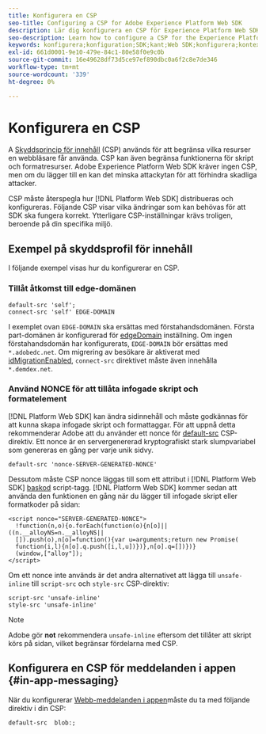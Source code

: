 ```yaml
---
title: Konfigurera en CSP
seo-title: Configuring a CSP for Adobe Experience Platform Web SDK
description: Lär dig konfigurera en CSP för Experience Platform Web SDK
seo-description: Learn how to configure a CSP for the Experience Platform Web SDK
keywords: konfigurera;konfiguration;SDK;kant;Web SDK;konfigurera;kontext;webb;enhet;miljö;web sdk-inställningar;content security policy;
exl-id: 661d0001-9e10-479e-84c1-80e58f0e9c0b
source-git-commit: 16e49628df73d5ce97ef890dbc0a6f2c8e7de346
workflow-type: tm+mt
source-wordcount: '339'
ht-degree: 0%

---
```


# Konfigurera en CSP

A [Skyddsprincip för innehåll](https://developer.mozilla.org/en-US/docs/Web/HTTP/Headers/Content-Security-Policy) (CSP) används för att begränsa vilka resurser en webbläsare får använda. CSP kan även begränsa funktionerna för skript och formatresurser. Adobe Experience Platform Web SDK kräver ingen CSP, men om du lägger till en kan det minska attackytan för att förhindra skadliga attacker.

CSP måste återspegla hur [!DNL Platform Web SDK] distribueras och konfigureras. Följande CSP visar vilka ändringar som kan behövas för att SDK ska fungera korrekt. Ytterligare CSP-inställningar krävs troligen, beroende på din specifika miljö.

## Exempel på skyddsprofil för innehåll

I följande exempel visas hur du konfigurerar en CSP.

### Tillåt åtkomst till edge-domänen

```
default-src 'self';
connect-src 'self' EDGE-DOMAIN
```

I exemplet ovan `EDGE-DOMAIN` ska ersättas med förstahandsdomänen. Första part-domänen är konfigurerad för [edgeDomain](../commands/configure/edgedomain.md) inställning. Om ingen förstahandsdomän har konfigurerats, `EDGE-DOMAIN` bör ersättas med `*.adobedc.net`. Om migrering av besökare är aktiverat med [idMigrationEnabled](../commands/configure/idmigrationenabled.md), `connect-src` direktivet måste även innehålla `*.demdex.net`.

### Använd NONCE för att tillåta infogade skript och formatelement

[!DNL Platform Web SDK] kan ändra sidinnehåll och måste godkännas för att kunna skapa infogade skript och formattaggar. För att uppnå detta rekommenderar Adobe att du använder ett nonce för [default-src](https://developer.mozilla.org/en-US/docs/Web/HTTP/Headers/Content-Security-Policy/default-src) CSP-direktiv. Ett nonce är en servergenererad kryptografiskt stark slumpvariabel som genereras en gång per varje unik sidvy.

```
default-src 'nonce-SERVER-GENERATED-NONCE'
```

Dessutom måste CSP nonce läggas till som ett attribut i [!DNL Platform Web SDK] [baskod](../install/library.md) script-tagg. [!DNL Platform Web SDK] kommer sedan att använda den funktionen en gång när du lägger till infogade skript eller formatkoder på sidan:

```
<script nonce="SERVER-GENERATED-NONCE">
  !function(n,o){o.forEach(function(o){n[o]||((n.__alloyNS=n.__alloyNS||
  []).push(o),n[o]=function(){var u=arguments;return new Promise(
  function(i,l){n[o].q.push([i,l,u])})},n[o].q=[])})}
  (window,["alloy"]);
</script>
```

Om ett nonce inte används är det andra alternativet att lägga till `unsafe-inline` till `script-src` och `style-src` CSP-direktiv:

```
script-src 'unsafe-inline'
style-src 'unsafe-inline'
```

>[!NOTE]
>
>Adobe gör **not** rekommendera `unsafe-inline` eftersom det tillåter att skript körs på sidan, vilket begränsar fördelarna med CSP.

## Konfigurera en CSP för meddelanden i appen {#in-app-messaging}

När du konfigurerar [Webb-meddelanden i appen](../personalization/web-in-app-messaging.md)måste du ta med följande direktiv i din CSP:

```
default-src  blob:;
```
